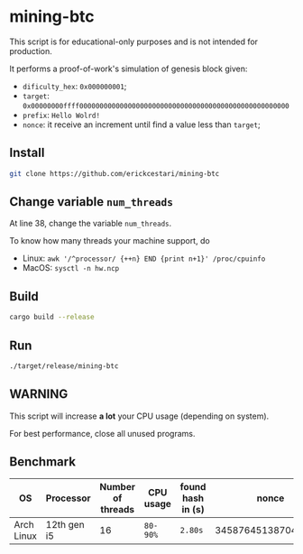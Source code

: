 # mining-btc

This script is for educational-only purposes and is not intended for production.

It performs a proof-of-work's simulation of genesis block given:

- `dificulty_hex`: `0x000000001`;
- `target`: `0x00000000ffff0000000000000000000000000000000000000000000000000000`
- `prefix`: `Hello Wolrd!`
- `nonce`: it receive an increment until find a value less than `target`;

## Install

```bash
git clone https://github.com/erickcestari/mining-btc
```

## Change variable `num_threads`

At line 38, change the variable `num_threads`.

To know how many threads your machine support, do

- Linux: `awk '/^processor/ {++n} END {print n+1}' /proc/cpuinfo`
- MacOS: `sysctl -n hw.ncp`

## Build

```bash
cargo build --release
```

## Run

```bash
./target/release/mining-btc
```

## WARNING

This script will increase **a lot** your CPU usage (depending on system).

For best performance, close all unused programs.


## Benchmark

| OS         | Processor   | Number of threads | CPU usage | found hash in (s) | nonce                | hash                     | 
| ---------- | ----------- | ----------------- | --------- | ----------------- | -------------------- | ------------------------ |
| Arch Linux | 12th gen i5 | 16                | `80-90%`  | `2.80s`           | 3458764513870408011  | `000000009257b...7dcdb6` | 